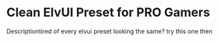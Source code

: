 # Clean ElvUI Preset for PRO Gamers

Descriptiontired of every elvui preset looking the same? try this one then
